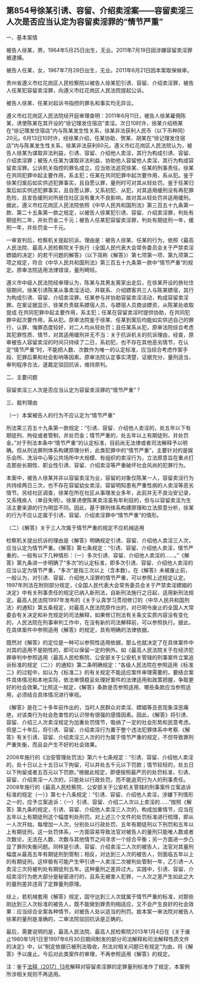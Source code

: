 ## 第854号徐某引诱、容留、介绍卖淫案——容留卖淫三人次是否应当认定为容留卖淫罪的“情节严重”

一、基本案情

被告人徐某，男，1964年5月25日出生，无业。2011年7月19日因涉嫌容留卖淫罪被逮捕。

被告人任某，女，1967年7月29日出生，无业。2011年6月21日因本案取保候审。

贵州省遵义市红花岗区人民检察院以被告人徐某犯引诱、容留、介绍卖淫罪，被告人任某犯容留卖淫罪，向遵义市红花岗区人民法院提起公诉。

被告人徐某、任某对起诉书指控的罪名和事实均无异议。

遵义市红花岗区人民法院经开庭审理查明：2011年6月11日，被告人徐某雇佣陈某，诱使陈某在其开设的“徐记理发住宿店”卖淫。次日10时许，徐某介绍杨某在“徐记理发住宿店”内与陈某发生性关系，徐某非法获利人民币（以下币种同）20元。6月13日10时许，经徐某介绍，任某协助，贺某、胡某在“徐记理发住宿店”内与陈某发生性关系，徐某非法获利60元。遵义市红花岗区人民法院认为，被告人徐某为谋取非法利益，引诱、容留、介绍他人卖淫，其行为构成引诱、容留、介绍卖淫罪；被告人任某为谋取非法利益，协助他人容留他人卖淫，其行为构成容留卖淫罪。公诉机关指控的罪名成立，应当依法追究徐某、任某的刑事责任。徐某在共同犯罪中起主要作用，系主犯；任某在共同犯罪中起次要作用，系从犯。鉴于徐某归案后如实供述犯罪事实，且自愿认罪，量刑时可对其从轻处罚。鉴于任某归案后如实供述犯罪事实，且自愿认罪，又系初犯、从犯，对其适用缓刑没有再犯罪危险，且宣告缓刑对所居住社区没有重大不良影响，故对其从轻处罚并适用缓刑。据此，遵义市红花岗区人民法院依照《中华人民共和国刑法》第三百五十九条第一款、第二十五条第一款之规定，以被告人徐某犯引诱、容留、介绍卖淫罪，判处有期徒刑二年，并处罚金二千元；被告人任某犯容留卖淫罪，判处有期徒刑一年，缓刑一年，并处罚金一千元。

一审宣判后，检察机关提起抗诉。理由是：被告人徐某、任某的行为，依照《最高人民法院、最高人民检察院关于执行〈全国人民代表大会常务委员会关于严禁卖淫嫖娼的决定〉的若干问题的解答》（以下简称《解答》）第七项第一项、第九项第二项之规定，符合《中华人民共和国刑法》第三百五十九条第一款中“情节严重”的规定。原审法院适用法律错误，量刑畸轻。

遵义市中级人民法院经审理认为，陈某与其男友离家出走后，在徐某开设的旅社住宿期间，徐某引诱陈某从事卖淫活动，并联系、介绍嫖客共三人与陈某嫖宿，其行为构成引诱、容留、介绍卖淫罪。任某参与并协助容留卖淫活动，构成容留卖淫罪。在案证据显示，徐某负责联系嫖宿人员，与嫖宿人员商谈嫖资，从陈某处收取提成.在共同犯罪中起主要作用，系主犯；任某在容留卖淫时提供协助，在共同犯罪中起次要作用，系从犯。原审法院鉴于徐某、任某到案后均能如实供述自己的罪行，认罪、悔罪态度较好，对二人均从轻处罚；且任某系从犯，原审法院综合考虑其犯罪性质、情节，对其适用缓刑并无不当：关于抗诉机关的抗诉理由，经查，原审被告人容留卖淫的时间只持续了二日，系初犯，也不存在其他恶劣情节，在认定“情节严重”时，不能把人数、次数作为唯一的认定标准，应当综合考虑作案手段、犯罪后果和社会影响等因素。原审法院认定事实清楚，证据充分，量刑适当，审判程序合法，遂裁定驳回抗诉，维持原判。

二、主要问题

容留卖淫三人次是否应当认定为容留卖淫罪的“情节严重”？

三、裁判理由

（一）本案被告人的行为不应认定为“情节严重”

刑法第三百五十九条第一款规定：“引诱、容留、介绍他人卖淫的，处五年以下有期徒刑、拘役或者管制，并处罚金；情节严重的，处五年以上有期徒刑，并处罚金。”对于刑法本条中“情节严重”的认定标准，目前尚无法律或者司法解释予以明确。但从刑法罪刑体系构建原理分析，此类犯罪中的“情节严重”，主要针对的是娱乐会所、洗浴中心等公共场所中大规模、有组织的卖淫行为，立法原意旨在重点打击那些长期性、职业性引诱、容留、介绍卖淫等严重破坏社会风尚的犯罪行为。

本案中，被告人徐某并非以容留卖淫为业，容留的对象仅陈某一人，容留卖淫行为共持续两日三次，也不存在容留幼女卖淫、容留明知患有严重性病的人卖淫等恶劣情节。另经社区调查，徐某在所在社区从事理发业多年，此前并无不良治安记录，又系残疾人（单目失明）。徐某诱使陈某卖淫虽有牟利目的，但与以容留卖淫为生活主要来源的行为明显不同。因此，基于罪刑体系构建原理和立法原意分析，徐某的行为不应认定属于引诱、容留、介绍卖淫罪中“情节严重”的情形。

（二）《解答》关于三人次属于情节严重的规定不应机械适用

检察机关提出抗诉的理由是《解答》明确规定引诱、容留、介绍他人卖淫三人次，应当认定为情节严重。《解答》第七条规定：“引诱、容留、介绍他人卖淫，情节严重的，一般有以下几种情形：（一）多次引诱、容留、介绍他人卖淫的……。”《解答》第九条进一步明确了“多次”的认定标准，即多次引诱、容留、介绍他人卖淫的应当认定为情节严重，“多次”是指三次以上（含本数）。在《解答》未被废止前，一般认为，对引诱、容留、介绍他人淫罪的情节严重，可以参照上述规定认定。1997年刑法在附则部分规定，《全国人民代表大会常务委员会关于严禁卖淫嫖娼的决定》中有关刑事责任的规定已纳入新刑法，自新刑法施行之日起，适用新刑法规定。最高人民法院1997年发布的《关于认真学习贯彻修订的〈中华人民共和国刑法〉的通知》第五条规定，对最高人民法院原作出的，对已明令废止的全国人大常委会有关决定和补充规定的司法解释，如果修订刑法有关条文实质内容没有变化的，人民法院在刑事审判工作中，在没有新的司法解释前，可以参照执行。据此，在具体案件中参照适用《解答》的规定，具有明确的法律依据。

既然对《解答》的定位是一种可以参照性适用依据，那么也就决定了在具体案件中对其的适用不是刚性的，即可以保留一定的例外。如《最高人民法院关于在经济犯罪审判中参照适用〈最高人民检察院、公安部关于公安机关管辖的刑事案件立案追诉标准的规定（二）〉的通知》第二条明确规定：“各级人民法院在参照适用《标准二》的过程中，如认为《标准二》的有关规定不能适应案件审理需要的，要结合案件具体情况和本地实际，依法审慎稳妥处理好案件的法律适用和政策把握，争取更好的社会效果。”比照这一规定，《解答》条款是否参照适用、哪些条款应当参照适用，必须结合具体情况进行审视。

《解答》是在二十多年前作出的，当时人民群众对卖淫、嫖娼等丑恶现象深恶痛绝，对该类行为社会危害性的认识带有很强的感情因素。因此，《解答》将引诱、容留、介绍三人次卖淫规定为加重处罚情节，吸纳了一定的社会形势和民意考虑。但是二十年后，将引诱、容留、介绍卖淫行为置于整个违法犯罪体系中考察.《解答》有关引诱、容留、介绍卖淫三人次的行为属于情节严重的规定，不但导致罪刑严重失衡，而且会产生不好的社会效果。

2006年施行的《治安管理处罚法》第六十七条规定：“引诱、容留、介绍他人卖淫的，处十日以上十五日以下拘留，可以并处五千元以下罚款；情节较轻的，处五日以下拘留或者五百元以下罚款。”根据此规定，即便按照最严厉的处罚标准，引诱、容留、介绍卖淫一人次的，只能处以行政处罚，而不能追究行为人的刑事责任。2008年施行的《最高人民检察院、公安部关于公安机关管辖的刑事案件立案追诉标准的规定（一）》第七十八条规定：“引诱、容留、介绍他人卖淫，涉嫌下列情形之一的，应予立案追诉：（一）引诱、容留、介绍二人次以上卖淫的……”按照《解答》第九条的规定，引诱、容留、介绍他人卖淫三人次的，构成加重情节，应当在五年以上有期徒刑这个幅度判处刑罚。对上述三个文件的处罚标准进行梳理，即从一人次开始，每增加一人次，分别处以行政处罚、五年有期徒刑以下刑罚和五年以上有期徒刑。这一处罚体系，一方面容易导致法官对被告人的量刑只能唯人数或者次数论，无法在人数、次数与其他情节之间寻求一个综合平衡；另一方面进一步凸显了罪刑失衡问题。同样是引诱、容留、介绍卖淫二人次的被告人，法官对其量刑幅度从最高五年有期徒刑到管制；相反，对达到三人次的被告人，则面临五年以上的有期徒刑。这样极有可能产生甲引诱一人卖淫二次被判处管制一年，乙引诱一人卖淫三次将被判处有期徒刑五年。这种量刑之差异过大。实践中，引诱、容留、介绍卖淫行为绝大部分是秘密进行的，且系无被害人犯罪，一人次之差产生如此之大的量刑差异违背了定罪量刑原理。

综上，若机械套用《解答》规定，固守达到三人次就属于情节严重的标准，对那些刚达到三人次标准的被告人，既不能做到罪责刑相适应，又不会产生良好的社会效果：应当综合全案各种情节，对被告人处以适当的刑罚。故本案一审法院对被告人徐某的量刑是准确的，二审法院驳回抗诉是正确的。

最后，需要说明的是，最高人民法院、最高人民检察院2013年1月4日在《关于废止1980年1月1日至1997年6月30日期间制发的部分司法解释和司法解释性质文件的决定》中，以“制定依据已被刑法吸收，刑法对相关问题已有规定”为由，将《解答》予以废止。今后对此类案件的审理，不再参照适用《解答》的规定。

注：鉴于[法释〔2017〕13号](http://xsba0.com/sfjs/2017/fy-zzmy2017.htm)解释对容留卖淫罪的定罪量刑标准作了规定，本案例所涉相关规则不再适用。